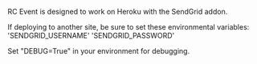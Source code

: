 RC Event is designed to work on Heroku with the SendGrid addon.

If deploying to another site, be sure to set these environmental variables:
'SENDGRID_USERNAME'
'SENDGRID_PASSWORD'

Set "DEBUG=True" in your environment for debugging.